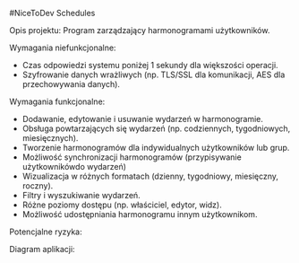 #NiceToDev Schedules

Opis projektu:
Program zarządzający harmonogramami użytkowników.

Wymagania niefunkcjonalne:
- Czas odpowiedzi systemu poniżej 1 sekundy dla większości operacji.
- Szyfrowanie danych wrażliwych (np. TLS/SSL dla komunikacji, AES dla przechowywania danych).

Wymagania funkcjonalne:
- Dodawanie, edytowanie i usuwanie wydarzeń w harmonogramie.
- Obsługa powtarzających się wydarzeń (np. codziennych, tygodniowych, miesięcznych).
- Tworzenie harmonogramów dla indywidualnych użytkowników lub grup.
- Możliwość synchronizacji harmonogramów (przypisywanie użytkownikówdo wydarzeń)
- Wizualizacja w różnych formatach (dzienny, tygodniowy, miesięczny, roczny).
- Filtry i wyszukiwanie wydarzeń.
- Różne poziomy dostępu (np. właściciel, edytor, widz).
- Możliwość udostępniania harmonogramu innym użytkownikom.

Potencjalne ryzyka:



Diagram aplikacji:

